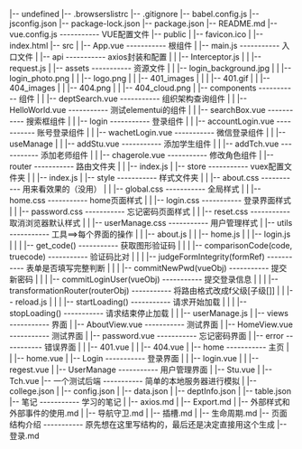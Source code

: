 |-- undefined
    |-- .browserslistrc
    |-- .gitignore
    |-- babel.config.js
    |-- jsconfig.json
    |-- package-lock.json
    |-- package.json
    |-- README.md
    |-- vue.config.js  ----------- VUE配置文件
    |-- public
    |   |-- favicon.ico
    |   |-- index.html
    |-- src
    |   |-- App.vue    -----------  根组件
    |   |-- main.js    -----------  入口文件
    |   |-- api        -----------  axios封装和配置
    |   |   |-- Interceptor.js
    |   |   |-- request.js
    |   |-- assets     -----------  资源文件
    |   |   |-- login_background.jpg
    |   |   |-- login_photo.png
    |   |   |-- logo.png
    |   |   |-- 401_images
    |   |   |   |-- 401.gif
    |   |   |-- 404_images
    |   |       |-- 404.png
    |   |       |-- 404_cloud.png
    |   |-- components  -----------  组件
    |   |   |-- deptSearch.vue  -----------  组织架构查询组件
    |   |   |-- HelloWorld.vue  -----------  测试elementui的组件
    |   |   |-- searchBox.vue   -----------  搜索框组件
    |   |   |-- login           -----------  登录组件
    |   |       |-- accountLogin.vue  ----------- 账号登录组件
    |   |       |-- wachetLogin.vue   -----------  微信登录组件
    |   |   |-- useManage
    |   |       |-- addStu.vue  ----------- 添加学生组件
    |   |       |-- addTch.vue  ----------- 添加老师组件
    |   |       |-- chagerole.vue ----------- 修改角色组件
    |   |-- router  ----------- 路由文件夹
    |   |   |-- index.js
    |   |-- store   -----------  vuex配置文件夹
    |   |   |-- index.js
    |   |-- style   -----------  样式文件夹
    |   |   |-- about.css  ----------- 用来看效果的（没用）
    |   |   |-- global.css  -----------  全局样式
    |   |   |-- home.css  -----------  home页面样式
    |   |   |-- login.css   ----------- 登录界面样式
    |   |   |-- password.css    -----------  忘记密码页面样式
    |   |   |-- reset.css   -----------  取消浏览器默认样式
    |   |   |-- userManage.css  -----------  用户管理样式
    |   |-- utils   -----------  工具==>每个界面的操作
    |   |   |-- about.js
    |   |   |-- home.js
    |   |   |-- login.js
    |   |   |   |-- get_code() -----------  获取图形验证码
    |   |   |   |-- comparisonCode(code, truecode)  ----------- 验证码比对
    |   |   |   |-- judgeFormIntegrity(formRef)  -----------  表单是否填写完整判断
    |   |   |   |-- commitNewPwd(vueObj)  -----------  提交新密码
    |   |   |   |-- commitLoginUser(vueObj)  -----------  提交登录信息
    |   |   |   |-- transformationRouter(routerObj)  -----------  将路由格式改成f父级[子级[]]
    |   |   |-- reload.js
    |   |   |   |-- startLoading()  -----------  请求开始加载
    |   |   |   |-- stopLoading()  -----------  请求结束停止加载
    |   |   |-- userManage.js
    |   |-- views   -----------  界面
    |       |-- AboutView.vue  -----------  测试界面
    |       |-- HomeView.vue  ----------- 测试界面
    |       |-- password.vue  -----------  忘记密码界面
    |       |-- error   -----------  错误界面
    |       |   |-- 401.vue
    |       |   |-- 404.vue
    |       |-- home     -----------   主页
    |       |   |-- home.vue
    |       |-- Login     -----------  登录界面
    |       |   |-- login.vue
    |       |   |-- regest.vue
    |       |-- UserManage     ----------- 用户管理界面
    |           |-- Stu.vue
    |           |-- Tch.vue
    |-- 一个测试后端  ----------- 简单的本地服务器进行模拟
    |   |-- college.json
    |   |-- config.json
    |   |-- data.json
    |   |-- deptInfo.json
    |   |-- table.json
    |-- 笔记    -----------  学习的笔记
    |   |-- axios.md
    |   |-- Export.md
    |   |-- 外部样式和外部事件的使用.md
    |   |-- 导航守卫.md
    |   |-- 插槽.md
    |   |-- 生命周期.md
    |-- 页面结构介绍    ----------- 原先想在这里写结构的，最后还是决定直接用这个生成
        |-- 登录.md
